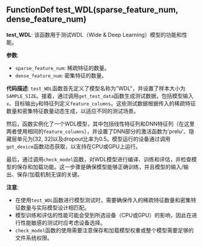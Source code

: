 ## FunctionDef test_WDL(sparse_feature_num, dense_feature_num)
**test_WDL**: 该函数用于测试WDL（Wide & Deep Learning）模型的功能和性能。

**参数**:
- `sparse_feature_num`: 稀疏特征的数量。
- `dense_feature_num`: 密集特征的数量。

**代码描述**:
`test_WDL`函数首先定义了模型名称为"WDL"，并设置了样本大小为`SAMPLE_SIZE`。接着，通过调用`get_test_data`函数生成测试数据，包括模型输入`x`、目标输出`y`和特征列定义`feature_columns`。这些测试数据根据传入的稀疏特征数量和密集特征数量动态生成，以适应不同的测试场景。

然后，函数实例化了一个WDL模型，其中包括线性特征列和DNN特征列（在这里两者使用相同的`feature_columns`），并设置了DNN部分的激活函数为'prelu'、隐藏层单元为[32, 32]以及dropout比率为0.5。模型运行的设备通过调用`get_device`函数动态获取，以支持在CPU或GPU上运行。

最后，通过调用`check_model`函数，对WDL模型进行编译、训练和评估，并检查模型的保存和加载功能。这一步骤是确保模型能够正确训练，并且模型的输入/输出、保存/加载机制无误的关键。

**注意**:
- 在使用`test_WDL`函数进行模型测试时，需要确保传入的稀疏特征数量和密集特征数量与实际模型设计相匹配。
- 模型训练和评估的性能可能会受到所选设备（CPU或GPU）的影响，因此在进行性能敏感的测试时应考虑设备选择。
- `check_model`函数的使用需要注意保存和加载模型权重或整个模型需要足够的文件系统权限。
